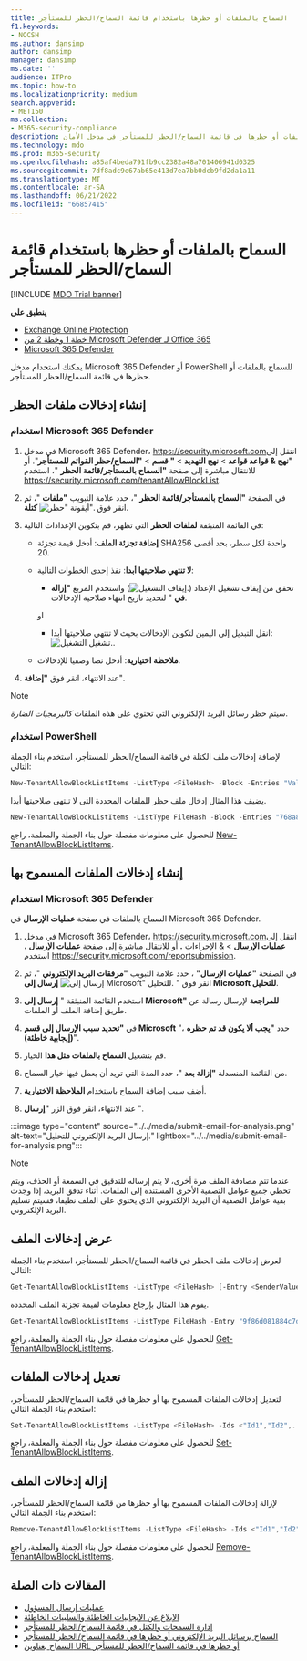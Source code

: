 ```yaml
---
title: السماح بالملفات أو حظرها باستخدام قائمة السماح/الحظر للمستأجر
f1.keywords:
- NOCSH
ms.author: dansimp
author: dansimp
manager: dansimp
ms.date: ''
audience: ITPro
ms.topic: how-to
ms.localizationpriority: medium
search.appverid:
- MET150
ms.collection:
- M365-security-compliance
description: يمكن للمسؤولين معرفة كيفية السماح بالملفات أو حظرها في قائمة السماح/الحظر للمستأجر في مدخل الأمان.
ms.technology: mdo
ms.prod: m365-security
ms.openlocfilehash: a85af4beda791fb9cc2382a48a701406941d0325
ms.sourcegitcommit: 7df8adc9e67ab65e413d7ea7bb0dcb9fd2da1a11
ms.translationtype: MT
ms.contentlocale: ar-SA
ms.lasthandoff: 06/21/2022
ms.locfileid: "66857415"
---
```

# <a name="allow-or-block-files-using-the-tenant-allowblock-list"></a>السماح بالملفات أو حظرها باستخدام قائمة السماح/الحظر للمستأجر

[!INCLUDE [MDO Trial banner](../includes/mdo-trial-banner.md)]

**ينطبق على**
- [Exchange Online Protection](exchange-online-protection-overview.md)
- [خطة 1 وخطة 2 من Microsoft Defender لـ Office 365](defender-for-office-365.md)
- [Microsoft 365 Defender](../defender/microsoft-365-defender.md)

يمكنك استخدام مدخل Microsoft 365 Defender أو PowerShell للسماح بالملفات أو حظرها في قائمة السماح/الحظر للمستأجر.

## <a name="create-block-file-entries"></a>إنشاء إدخالات ملفات الحظر 

### <a name="use-microsoft-365-defender"></a>استخدام Microsoft 365 Defender

1. في مدخل Microsoft 365 Defender، <https://security.microsoft.com>انتقل إلى **"نهج & قواعد قواعد** \> **نهج التهديد** \> **" قسم** \> **"السماح/حظر القوائم للمستأجر**". أو للانتقال مباشرة إلى صفحة **"السماح بالمستأجر/قائمة الحظر** "، استخدم <https://security.microsoft.com/tenantAllowBlockList>.

2. في الصفحة **"السماح بالمستأجر/قائمة الحظر** "، حدد علامة التبويب **"ملفات** "، ثم انقر فوق ![أيقونة "حظر".](../../media/m365-cc-sc-create-icon.png) **كتلة**.

3. في القائمة المنبثقة **لملفات الحظر** التي تظهر، قم بتكوين الإعدادات التالية:
   - **إضافة تجزئة الملف**: أدخل قيمة تجزئة SHA256 واحدة لكل سطر، بحد أقصى 20.
   - **لا تنتهي صلاحيتها أبدا**: نفذ إحدى الخطوات التالية:
     - تحقق من إيقاف تشغيل الإعداد (![إيقاف التشغيل.](../../media/scc-toggle-off.png)) واستخدم المربع **"إزالة في** " لتحديد تاريخ انتهاء صلاحية الإدخالات.

     او

     - انقل التبديل إلى اليمين لتكوين الإدخالات بحيث لا تنتهي صلاحيتها أبدا: ![تشغيل التشغيل.](../../media/scc-toggle-on.png).
   - **ملاحظة اختيارية**: أدخل نصا وصفيا للإدخالات.

4. عند الانتهاء، انقر فوق **"إضافة**".

> [!NOTE]
> سيتم حظر رسائل البريد الإلكتروني التي تحتوي على هذه الملفات _كالبرمجيات الضارة_.

### <a name="use-powershell"></a>استخدام PowerShell

لإضافة إدخالات ملف الكتلة في قائمة السماح/الحظر للمستأجر، استخدم بناء الجملة التالي:

```powershell
New-TenantAllowBlockListItems -ListType <FileHash> -Block -Entries "Value1","Value2",..."ValueN" <-ExpirationDate Date | -NoExpiration> [-Notes <String>]
```

يضيف هذا المثال إدخال ملف حظر للملفات المحددة التي لا تنتهي صلاحيتها أبدا.

```powershell
New-TenantAllowBlockListItems -ListType FileHash -Block -Entries "768a813668695ef2483b2bde7cf5d1b2db0423a0d3e63e498f3ab6f2eb13ea3","2c0a35409ff0873cfa28b70b8224e9aca2362241c1f0ed6f622fef8d4722fd9a" -NoExpiration
```

للحصول على معلومات مفصلة حول بناء الجملة والمعلمة، راجع [New-TenantAllowBlockListItems](/powershell/module/exchange/new-tenantallowblocklistitems).

## <a name="create-allow-file-entries"></a>إنشاء إدخالات الملفات المسموح بها

### <a name="use-microsoft-365-defender"></a>استخدام Microsoft 365 Defender

السماح بالملفات في صفحة **عمليات الإرسال** في Microsoft 365 Defender.

1. في مدخل Microsoft 365 Defender، <https://security.microsoft.com>انتقل إلى **عمليات الإرسال** \> & الإجراءات **.** أو للانتقال مباشرة إلى صفحة **عمليات الإرسال** ، استخدم <https://security.microsoft.com/reportsubmission>.

2. في الصفحة **"عمليات الإرسال"** ، حدد علامة التبويب **"مرفقات البريد الإلكتروني** "، ثم انقر فوق " ![إرسال إلى Microsoft" للتحليل.](../../media/m365-cc-sc-create-icon.png) **إرسال إلى Microsoft للتحليل**.

3. استخدم القائمة المنبثقة " **إرسال إلى Microsoft" للمراجعة** لإرسال رسالة عن طريق إضافة الملف أو الملفات.

4. في **"تحديد سبب الإرسال إلى قسم Microsoft** "، حدد **"يجب ألا يكون قد تم حظره (إيجابية خاطئة)**".

5. قم بتشغيل **السماح بالملفات مثل هذا** الخيار.

6. من القائمة المنسدلة **"إزالة بعد** "، حدد المدة التي تريد أن يعمل فيها خيار السماح.

7. أضف سبب إضافة السماح باستخدام **الملاحظة الاختيارية**. 

8. عند الانتهاء، انقر فوق الزر **"إرسال** ".

  :::image type="content" source="../../media/submit-email-for-analysis.png" alt-text="إرسال البريد الإلكتروني للتحليل." lightbox="../../media/submit-email-for-analysis.png":::

> [!NOTE]
>
> عندما تتم مصادفة الملف مرة أخرى، لا يتم إرساله للتدقيق في السمعة أو الحذف، ويتم تخطي جميع عوامل التصفية الأخرى المستندة إلى الملفات. أثناء تدفق البريد، إذا وجدت بقية عوامل التصفية أن البريد الإلكتروني الذي يحتوي على الملف نظيفا، فسيتم تسليم البريد الإلكتروني.

## <a name="view-file-entries"></a>عرض إدخالات الملف 

لعرض إدخالات ملف الحظر في قائمة السماح/الحظر للمستأجر، استخدم بناء الجملة التالي:

```powershell
Get-TenantAllowBlockListItems -ListType <FileHash> [-Entry <SenderValue | FileHashValue | URLValue>] [<-ExpirationDate Date | -NoExpiration>]
```

يقوم هذا المثال بإرجاع معلومات لقيمة تجزئة الملف المحددة.

```powershell
Get-TenantAllowBlockListItems -ListType FileHash -Entry "9f86d081884c7d659a2feaa0c55ad015a3bf4f1b2b0b822cd15d6c15b0f00a08"
```

للحصول على معلومات مفصلة حول بناء الجملة والمعلمة، راجع [Get-TenantAllowBlockListItems](/powershell/module/exchange/get-tenantallowblocklistitems).

## <a name="modify-file-entries"></a>تعديل إدخالات الملفات

لتعديل إدخالات الملفات المسموح بها أو حظرها في قائمة السماح/الحظر للمستأجر، استخدم بناء الجملة التالي:

```powershell
Set-TenantAllowBlockListItems -ListType <FileHash> -Ids <"Id1","Id2",..."IdN"> [<-ExpirationDate Date | -NoExpiration>] [-Notes <String>]
```

للحصول على معلومات مفصلة حول بناء الجملة والمعلمة، راجع [Set-TenantAllowBlockListItems](/powershell/module/exchange/set-tenantallowblocklistitems).

## <a name="remove-file-entries"></a>إزالة إدخالات الملف 

لإزالة إدخالات الملفات المسموح بها أو حظرها من قائمة السماح/الحظر للمستأجر، استخدم بناء الجملة التالي:

```powershell
Remove-TenantAllowBlockListItems -ListType <FileHash> -Ids <"Id1","Id2",..."IdN">
```

للحصول على معلومات مفصلة حول بناء الجملة والمعلمة، راجع [Remove-TenantAllowBlockListItems](/powershell/module/exchange/remove-tenantallowblocklistitems).

## <a name="related-articles"></a>المقالات ذات الصلة

- [عمليات إرسال المسؤول](admin-submission.md)
- [الإبلاغ عن الإيجابيات الخاطئة والسلبيات الخاطئة](report-false-positives-and-false-negatives.md)
- [إدارة السمحات والكتل في قائمة السماح/الحظر للمستأجر](manage-tenant-allow-block-list.md)
- [السماح برسائل البريد الإلكتروني أو حظرها في قائمة السماح/الحظر للمستأجر](allow-block-email-spoof.md)
- [السماح بعناوين URL أو حظرها في قائمة السماح/الحظر للمستأجر](allow-block-urls.md)
